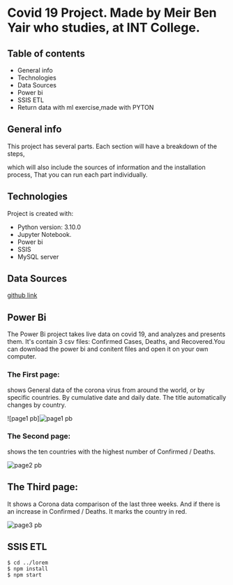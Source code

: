 
# Covid 19 Project. Made by Meir Ben Yair who studies, at INT College.


## Table of contents
* General info
* Technologies
* Data Sources
* Power bi
* SSIS ETL
* Return data with ml exercise,made with PYTON


## General info
This project has several parts. Each section will have a breakdown of the steps, 


which will also include the sources of information and the installation process, That you can run each part individually.
	
## Technologies
Project is created with:
* Python version: 3.10.0
* Jupyter Notebook.
* Power bi
* SSIS
* MySQL server	

## Data Sources
[github link](https://github.com/CSSEGISandData/COVID-19/tree/master/csse_covid_19_data/csse_covid_19_time_series)


## Power Bi
The Power Bi project takes live data on covid 19, and analyzes and presents them.
It's contain 3 csv files: Confirmed Cases, Deaths, and Recovered.You can download the power bi and conitent files and open it on your own computer.

### The First page: 
shows General data of the corona virus from around the world, or by specific countries. By cumulative date and daily date.
The title automatically changes by country.

![page1 pb]![page1 pb](https://user-images.githubusercontent.com/93455805/141142413-f5f7cf96-04cf-481c-b9bf-fa4abbbeb5a3.JPG)

### The Second page:
shows the ten countries with the highest number of Confirmed / Deaths.

![page2 pb](https://user-images.githubusercontent.com/93455805/141142423-b5e40a26-a743-4803-9ef5-a1b4ea35d325.JPG)

## The Third page:
It shows a Corona data comparison of the last three weeks. And if there is an increase in Confirmed / Deaths. It marks the country in red.

![page3 pb](https://user-images.githubusercontent.com/93455805/141142434-db979da4-6436-4adc-afdd-8aba7397417e.JPG)


## SSIS ETL




```
$ cd ../lorem
$ npm install
$ npm start
